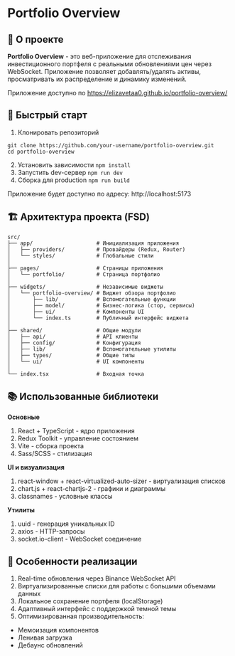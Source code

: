 # Portfolio Overview

## 📌 О проекте

**Portfolio Overview** - это веб-приложение для отслеживания инвестиционного портфеля с реальными обновлениями цен через WebSocket. Приложение позволяет добавлять/удалять активы, просматривать их распределение и динамику изменений.

Приложение доступно по https://elizavetaa0.github.io/portfolio-overview/

## 🚀 Быстрый старт

1. Клонировать репозиторий
```
git clone https://github.com/your-username/portfolio-overview.git
cd portfolio-overview
```
2. Установить зависимости
`npm install`
3. Запустить dev-сервер
`npm run dev`
4. Сборка для production
`npm run build`

Приложение будет доступно по адресу: http://localhost:5173

## 🏗 Архитектура проекта (FSD)
```
src/
├── app/                    # Инициализация приложения
│   ├── providers/          # Провайдеры (Redux, Router)
│   └── styles/             # Глобальные стили
│
├── pages/                  # Страницы приложения
│   └── portfolio/          # Страница портфолио
│
├── widgets/                # Независимые виджеты
│   └── portfolio-overview/ # Виджет обзора портфолио
│       ├── lib/            # Вспомогательные функции
│       ├── model/          # Бизнес-логика (стор, сервисы)
│       ├── ui/             # Компоненты UI
│       └── index.ts        # Публичный интерфейс виджета
│
├── shared/                 # Общие модули
│   ├── api/                # API клиенты
│   ├── config/             # Конфигурация
│   ├── lib/                # Вспомогательные утилиты
│   ├── types/              # Общие типы
│   └── ui/                 # UI компоненты
│
└── index.tsx               # Входная точка
```

## 📚 Использованные библиотеки

**Основные**
1. React + TypeScript - ядро приложения
2. Redux Toolkit - управление состоянием
3. Vite - сборка проекта
4. Sass/SCSS - стилизация

**UI и визуализация**
1. react-window + react-virtualized-auto-sizer - виртуализация списков
2. chart.js + react-chartjs-2 - графики и диаграммы
3. classnames - условные классы

**Утилиты**
1. uuid - генерация уникальных ID
2. axios - HTTP-запросы
3. socket.io-client - WebSocket соединение

## 🌟 Особенности реализации
1. Real-time обновления через Binance WebSocket API
2. Виртуализированные списки для работы с большими объемами данных
3. Локальное сохранение портфеля (localStorage)
4. Адаптивный интерфейс с поддержкой темной темы
5. Оптимизированная производительность:
  - Мемоизация компонентов
  - Ленивая загрузка
  - Дебаунс обновлений
